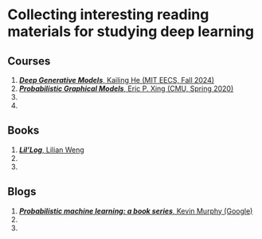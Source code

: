 # Collecting interesting reading materials for studying deep learning


## Courses
1. [**_Deep Generative Models_**, Kailing He (MIT EECS, Fall 2024)](https://mit-6s978.github.io/schedule.html)
2. [**_Probabilistic Graphical Models_**, Eric P. Xing (CMU, Spring 2020)](https://www.cs.cmu.edu/~epxing/Class/10708-20/lectures.html)
3. []()
4. []()


## Books
1. [**_Lil’Log_**, Lilian Weng](https://lilianweng.github.io/)
2. []()
3. []()


## Blogs
1. [**_Probabilistic machine learning: a book series_**, Kevin Murphy (Google)](https://probml.github.io/pml-book/)
2. []()
3. []()
   
